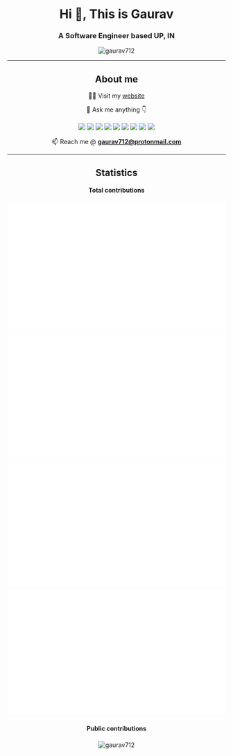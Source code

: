 <div align="center">

<h1 align="center">Hi 👋, This is Gaurav</h1>
<h3 align="center">A Software Engineer based UP, IN</h3>

<p align="center"> <img src="https://hits.seeyoufarm.com/api/count/incr/badge.svg?url=https%3A%2F%2Fgithub.com%2F{gaurav712}1212%2Fhit-counter" alt="gaurav712" /> </p>

<hr/>
<h2 align="center">About me</h2>
<center>

👨‍💻 Visit my [website](https://gaurav712.github.io)

💬 Ask me anything 👇<br/><br/>
<img src="https://img.shields.io/badge/React_Native-20232A?style=for-the-badge&logo=react&logoColor=61DAFB"/>
<img src="https://img.shields.io/badge/React-20232A?style=for-the-badge&logo=react&logoColor=61DAFB"/>
<img src="https://img.shields.io/badge/TypeScript-007ACC?style=for-the-badge&logo=typescript&logoColor=white"/>
<img src="https://img.shields.io/badge/Kotlin-0095D5?&style=for-the-badge&logo=kotlin&logoColor=white"/>
<img src="https://img.shields.io/badge/C-00599C?style=for-the-badge&logo=c&logoColor=white"/>
<img src="https://img.shields.io/badge/C%2B%2B-00599C?style=for-the-badge&logo=c%2B%2B&logoColor=white"/>
<img src="https://img.shields.io/badge/Python-14354C?style=for-the-badge&logo=python&logoColor=white"/>
<img src="https://img.shields.io/badge/Rust-000000?style=for-the-badge&logo=rust&logoColor=white"/>
<img src="https://img.shields.io/badge/Artix_Linux-10A0CC?style=for-the-badge&logo=artix-linux&logoColor=white"/>

📫 Reach me @ **gaurav712@protonmail.com**

<hr/>
<h2 align="center">Statistics</h2>
<h4 align="center">Total contributions</h4>

![](https://raw.githubusercontent.com/gaurav712/github-stats-generator/master/generated/overview.svg#gh-dark-mode-only)
![](https://raw.githubusercontent.com/gaurav712/github-stats-generator/master/generated/overview.svg#gh-light-mode-only)
![](https://raw.githubusercontent.com/gaurav712/github-stats-generator/master/generated/languages.svg#gh-dark-mode-only)
![](https://raw.githubusercontent.com/gaurav712/github-stats-generator/master/generated/languages.svg#gh-light-mode-only)
<h4 align="center">Public contributions</h4>
<img align="center" src="https://github-readme-streak-stats.herokuapp.com/?user=gaurav712&" alt="gaurav712" />

</div>

